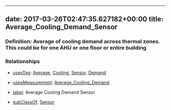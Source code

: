 
---
date: 2017-03-26T02:47:35.627182+00:00
title: Average_Cooling_Demand_Sensor
---
### Definition: Average of cooling demand across thermal zones. This could be for one AHU or one floor or entire building

### Relationships

* [usesTag](https://brickschema.org/schema/1.0/BrickFrame#usesTag): [Average](https://brickschema.org/schema/1.0/BrickTag#Average), [Cooling](https://brickschema.org/schema/1.0/BrickTag#Cooling), [Sensor](https://brickschema.org/schema/1.0/BrickTag#Sensor), [Demand](https://brickschema.org/schema/1.0/BrickTag#Demand)

* [usesMeasurement](https://brickschema.org/schema/1.0/BrickFrame#usesMeasurement): [Average_Cooling_Demand](https://brickschema.org/schema/1.0/Brick#Average_Cooling_Demand)

* [label](http://www.w3.org/2000/01/rdf-schema#label): Average Cooling Demand Sensor

* [subClassOf](http://www.w3.org/2000/01/rdf-schema#subClassOf): [Sensor](https://brickschema.org/schema/1.0/Brick#Sensor)
